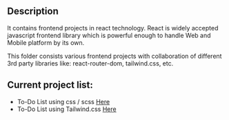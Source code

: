 ## Description

It contains frontend projects in react technology. React is widely accepted javascript frontend library which is powerful enough to handle Web and Mobile platform by its own.

This folder consists various frontend projects with collaboration of different 3rd party libraries like: react-router-dom, tailwind.css, etc.

## Current project list: 

- To-Do List using css / scss [Here](https://github.com/MandaliyaPruthvi/frontend-projects/tree/master/react/todo-list)
- To-Do List using Tailwind.css [Here](https://github.com/MandaliyaPruthvi/frontend-projects/tree/react-todo-list-tailwind/react/todo-list)